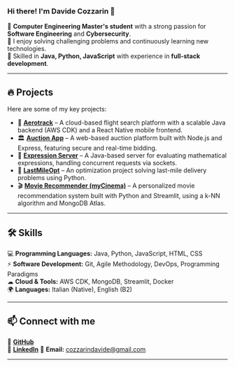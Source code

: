 ### Hi there! I'm Davide Cozzarin 👋
 🚀 **Computer Engineering Master's student** with a strong passion for **Software Engineering** and **Cybersecurity**.  
🔹 I enjoy solving challenging problems and continuously learning new technologies.  
🔹 Skilled in **Java, Python, JavaScript** with experience in **full-stack development**.  

---

## 🔥 Projects  
Here are some of my key projects:

- 🛫 **[Aerotrack](https://github.com/davidecozzarin/AerotrackApp)** – A cloud-based flight search platform with a scalable Java backend (AWS CDK) and a React Native mobile frontend.  
- 🏛 **[Auction App](https://github.com/davidecozzarin/auction_app)** – A web-based auction platform built with Node.js and Express, featuring secure and real-time bidding.  
- 🔢 **[Expression Server](https://github.com/davidecozzarin/Expression-Server)** – A Java-based server for evaluating mathematical expressions, handling concurrent requests via sockets.  
- 🚛 **[LastMileOpt](https://github.com/davidecozzarin/LastMileOpt)** – An optimization project solving last-mile delivery problems using Python.  
- 🎬 **[Movie Recommender (myCinema)](https://github.com/davidecozzarin/myCinema)** – A personalized movie recommendation system built with Python and Streamlit, using a k-NN algorithm and MongoDB Atlas.  

---

## 🛠️ Skills  
💻 **Programming Languages:** Java, Python, JavaScript, HTML, CSS  
⚡ **Software Development:** Git, Agile Methodology, DevOps, Programming Paradigms  
☁ **Cloud & Tools:** AWS CDK, MongoDB, Streamlit, Docker  
🌍 **Languages:** Italian (Native), English (B2)  

---

## 📫 Connect with me  
🔗 **[GitHub](https://github.com/davidecozzarin)**  
🔗 **[LinkedIn](https://www.linkedin.com/in/davide-cozzarin/)** 
📩 **Email:** cozzarindavide@gmail.com  

---

